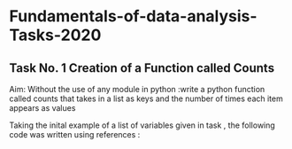 # Fundamentals-of-data-analysis-Tasks-2020

## Task No. 1 Creation of a Function called Counts ##

Aim: Without the use of any module in python :write a python function called counts that takes in a list as keys and the number of times each item appears as values

Taking the inital example of a list of variables given in task , the following code was written using references :
